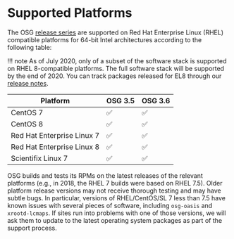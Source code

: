 Supported Platforms
===================

The OSG [release series](../release/release_series.md) are supported on Red Hat Enterprise Linux (RHEL) compatible platforms
for 64-bit Intel architectures according to the following table:

!!! note
    As of July 2020, only of a subset of the software stack is supported on RHEL 8-compatible platforms.
    The full software stack will be supported by the end of 2020.
    You can track packages released for EL8 through our [release notes](../release/notes.md).

| Platform                   | OSG 3.5 | OSG 3.6 |
|----------------------------|---------|---------|
| CentOS 7                   | &#9989; | &#9989; |
| CentOS 8                   | &#9989; | &#9989; |
| Red Hat Enterprise Linux 7 | &#9989; | &#9989; |
| Red Hat Enterprise Linux 8 | &#9989; | &#9989; |
| Scientifix Linux 7         | &#9989; | &#9989; |

OSG builds and tests its RPMs on the latest releases of the relevant platforms (e.g., in 2018, the RHEL 7 builds were based on RHEL 7.5).
Older platform release versions may not receive thorough testing and may have subtle bugs.
In particular, versions of RHEL/CentOS/SL 7 less than 7.5 have known issues with several pieces of software, including `osg-oasis` and `xrootd-lcmaps`.
If sites run into problems with one of those versions, we will ask them to update to the latest operating system packages as part of the support process.
